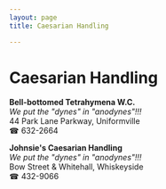 ```yaml
---
layout: page 
title: Caesarian Handling

---
```



# Caesarian Handling


 **Bell-bottomed Tetrahymena W.C.**  
_We put the "dynes" in "anodynes"!!!_  
44 Park Lane Parkway, Uniformville  
☎ 632-2664

**Johnsie's Caesarian Handling**  
_We put the "dynes" in "anodynes"!!!_  
Bow Street & Whitehall, Whiskeyside  
☎ 432-9066

